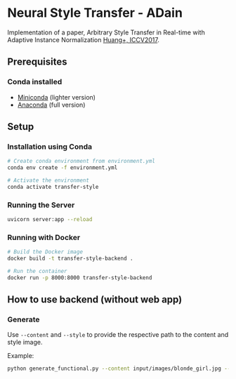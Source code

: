 # Neural Style Transfer - ADain

Implementation of a paper, Arbitrary Style Transfer in Real-time with Adaptive Instance Normalization [Huang+, ICCV2017](https://arxiv.org/abs/1703.06868).

## Prerequisites

### Conda installed

- [Miniconda](https://docs.conda.io/en/latest/miniconda.html) (lighter version)
- [Anaconda](https://www.anaconda.com/download) (full version)

## Setup

### Installation using Conda

```bash
# Create conda environment from environment.yml
conda env create -f environment.yml

# Activate the environment
conda activate transfer-style
```

### Running the Server

```bash
uvicorn server:app --reload
```

### Running with Docker

```bash
# Build the Docker image
docker build -t transfer-style-backend .

# Run the container
docker run -p 8000:8000 transfer-style-backend
```

## How to use backend (without web app)

### Generate

Use `--content` and `--style` to provide the respective path to the content and style image.

Example:

```bash
python generate_functional.py --content input/images/blonde_girl.jpg --style input/styles/woman_in_peasant_dress_cropped.jpg
```
